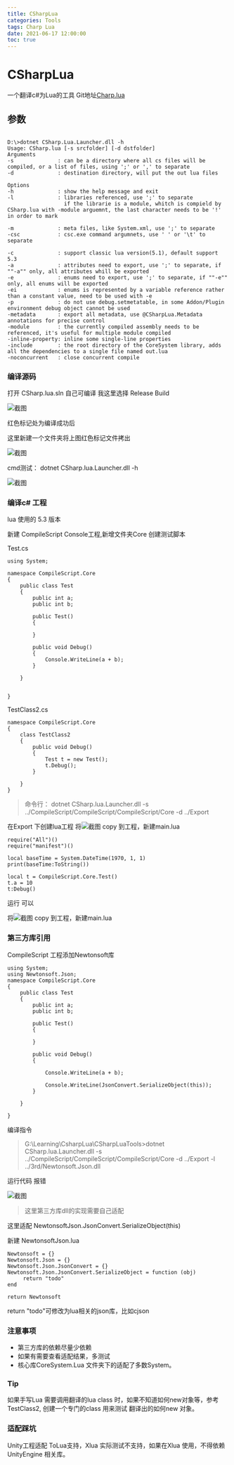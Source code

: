 ```yaml
---
title: CSharpLua
categories: Tools
tags: Charp Lua
date: 2021-06-17 12:00:00
toc: true
---
```



# CSharpLua 

一个翻译c#为Lua的工具 
Git地址[Charp.lua](https://github.com/yanghuan/CSharp.lua.git)

## 参数

```

D:\>dotnet CSharp.Lua.Launcher.dll -h
Usage: CSharp.lua [-s srcfolder] [-d dstfolder]
Arguments
-s              : can be a directory where all cs files will be compiled, or a list of files, using ';' or ',' to separate
-d              : destination directory, will put the out lua files

Options
-h              : show the help message and exit
-l              : libraries referenced, use ';' to separate
                  if the librarie is a module, whitch is compield by CSharp.lua with -module arguemnt, the last character needs to be '!' in order to mark  

-m              : meta files, like System.xml, use ';' to separate
-csc            : csc.exe command argumnets, use ' ' or '\t' to separate

-c              : support classic lua version(5.1), default support 5.3
-a              : attributes need to export, use ';' to separate, if ""-a"" only, all attributes whill be exported
-e              : enums need to export, use ';' to separate, if ""-e"" only, all enums will be exported
-ei             : enums is represented by a variable reference rather than a constant value, need to be used with -e
-p              : do not use debug.setmetatable, in some Addon/Plugin environment debug object cannot be used
-metadata       : export all metadata, use @CSharpLua.Metadata annotations for precise control
-module         : the currently compiled assembly needs to be referenced, it's useful for multiple module compiled
-inline-property: inline some single-line properties
-include        : the root directory of the CoreSystem library, adds all the dependencies to a single file named out.lua
-noconcurrent   : close concurrent compile

```

### 编译源码

打开 CSharp.lua.sln 
自己可编译 我这里选择 Release Build

![截图](/images/csharplua/2.png)

红色标记处为编译成功后
 

这里新建一个文件夹将上图红色标记文件拷出

![截图](/images/csharplua/3.png)

cmd测试： dotnet CSharp.lua.Launcher.dll -h

![截图](/images/csharplua/1.png)


### 编译c# 工程

lua 使用的 5.3 版本

新建 CompileScript Console工程,新增文件夹Core
创建测试脚本 

Test.cs
```
using System;

namespace CompileScript.Core
{
    public class Test
    {
        public int a;
        public int b;

        public Test()
        {
            
        }

        public void Debug()
        {
            Console.WriteLine(a + b);
        }

    }
    
    
}

```
TestClass2.cs

```
namespace CompileScript.Core
{
    class TestClass2
    {
        public void Debug()
        {
            Test t = new Test();
            t.Debug();
        }

    }
}

```

> 命令行： dotnet CSharp.lua.Launcher.dll -s ../CompileScript/CompileScript/CompileScript/Core -d ../Export


在Export 下创建lua工程
将![截图](/images/csharplua/4.png) copy 到工程，新建main.lua

```
require("All")()
require("manifest")()

local baseTime = System.DateTime(1970, 1, 1)
print(baseTime:ToString())

local t = CompileScript.Core.Test()
t.a = 10
t:Debug()
```
运行 可以

将![截图](/images/csharplua/5.png) copy 到工程，新建main.lua


### 第三方库引用

CompileScript 工程添加Newtonsoft库

```
using System;
using Newtonsoft.Json;
namespace CompileScript.Core
{
    public class Test
    {
        public int a;
        public int b;

        public Test()
        {
            
        }

        public void Debug()
        {
          
            Console.WriteLine(a + b);

            Console.WriteLine(JsonConvert.SerializeObject(this));
        }

    }
    
}

```
编译指令

> G:\Learning\CsharpLua\CSharpLuaTools>dotnet CSharp.lua.Launcher.dll -s ../CompileScript/CompileScript/CompileScript/Core -d ../Export -l ../3rd/Newtonsoft.Json.dll

运行代码 报错

![截图](/images/csharplua/6.png)


> 这里第三方库dll的实现需要自己适配

这里适配 NewtonsoftJson.JsonConvert.SerializeObject(this)


新建 NewtonsoftJson.lua


```
Newtonsoft = {}
Newtonsoft.Json = {}
Newtonsoft.Json.JsonConvert = {}
Newtonsoft.Json.JsonConvert.SerializeObject = function (obj)
     return "todo"
end

return Newtonsoft
```

return "todo"可修改为lua相关的json库，比如cjson


### 注意事项

* 第三方库的依赖尽量少依赖
* 如果有需要查看适配结果，多测试
* 核心库CoreSystem.Lua 文件夹下的适配了多数System。

### Tip

如果手写Lua 需要调用翻译的lua class 时，如果不知道如何new对象等，参考TestClass2, 创建一个专门的class 用来测试 翻译出的如何new 对象。


### 适配踩坑

Unity工程适配 ToLua支持，Xlua 实际测试不支持，如果在Xlua 使用，不得依赖UnityEngine 相关库。

